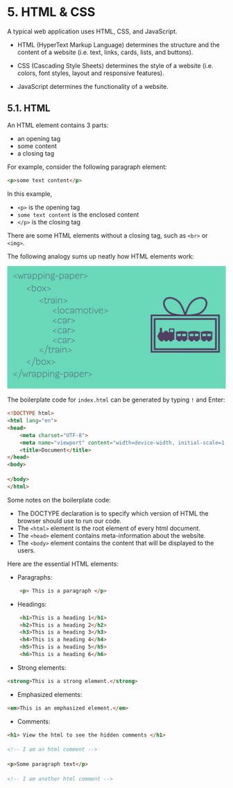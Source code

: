 # 5. HTML & CSS

A typical web application uses HTML, CSS, and JavaScript.

- HTML (HyperText Markup Language) determines the structure and the content of a website (i.e. text, links, cards, lists, and buttons).

- CSS (Cascading Style Sheets) determines the style of a website (i.e. colors, font styles, layout and responsive features).

- JavaScript determines the functionality of a website.

## 5.1. HTML

An HTML element contains 3 parts:

- an opening tag
- some content
- a closing tag

For example, consider the following paragraph element:

```HTML
<p>some text content</p>
```

In this example,

- `<p>` is the opening tag
- `some text content` is the enclosed content
- `</p>` is the closing tag

There are some HTML elements without a closing tag, such as `<br>` or `<img>`.

The following analogy sums up neatly how HTML elements work:

![alt text](image-7.png)

The boilerplate code for `index.html` can be generated by typing `!` and Enter:

```HTML
<!DOCTYPE html>
<html lang="en">
<head>
    <meta charset="UTF-8">
    <meta name="viewport" content="width=device-width, initial-scale=1.0">
    <title>Document</title>
</head>
<body>

</body>
</html>
```

Some notes on the boilerplate code:

- The DOCTYPE declaration is to specify which version of HTML the browser should use to run our code.
- The `<html>` element is the root element of every html document.
- The `<head>` element contains meta-information about the website.
- The `<body>` element contains the content that will be displayed to the users.

Here are the essential HTML elements:

- Paragraphs:

```HTML
    <p> This is a paragraph </p>
```

- Headings:

```HTML
    <h1>This is a heading 1</h1>
    <h2>This is a heading 2</h2>
    <h3>This is a heading 3</h3>
    <h4>This is a heading 4</h4>
    <h5>This is a heading 5</h5>
    <h6>This is a heading 6</h6>
```

- Strong elements:

```HTML
<strong>This is a strong element.</strong>
```

- Emphasized elements:

```HTML
<em>This is an emphasized element.</em>
```

- Comments:

```HTML
<h1> View the html to see the hidden comments </h1>

<!-- I am an html comment -->

<p>Some paragraph text</p>

<!-- I am another html comment -->
```
